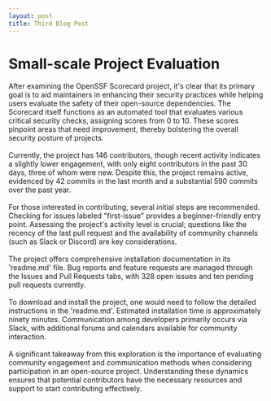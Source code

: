 ```yaml
---
layout: post
title: Third Blog Post
---
```

# Small-scale Project Evaluation

After examining the OpenSSF Scorecard project, it's clear that its primary goal is to aid maintainers in enhancing their security practices while helping users evaluate the safety of their open-source dependencies. The Scorecard itself functions as an automated tool that evaluates various critical security checks, assigning scores from 0 to 10. These scores pinpoint areas that need improvement, thereby bolstering the overall security posture of projects.
<br> <br>
Currently, the project has 146 contributors, though recent activity indicates a slightly lower engagement, with only eight contributors in the past 30 days, three of whom were new. Despite this, the project remains active, evidenced by 42 commits in the last month and a substantial 590 commits over the past year.
<br> <br>
 For those interested in contributing, several initial steps are recommended. Checking for issues labeled "first-issue" provides a beginner-friendly entry point. Assessing the project's activity level is crucial; questions like the recency of the last pull request and the availability of community channels (such as Slack or Discord) are key considerations.
<br> <br>
The project offers comprehensive installation documentation in its 'readme.md' file. Bug reports and feature requests are managed through the Issues and Pull Requests tabs, with 328 open issues and ten pending pull requests currently.
<br> <br>
To download and install the project, one would need to follow the detailed instructions in the 'readme.md'. Estimated installation time is approximately ninety minutes. Communication among developers primarily occurs via Slack, with additional forums and calendars available for community interaction.
<br> <br>
A significant takeaway from this exploration is the importance of evaluating community engagement and communication methods when considering participation in an open-source project. Understanding these dynamics ensures that potential contributors have the necessary resources and support to start contributing effectively.

